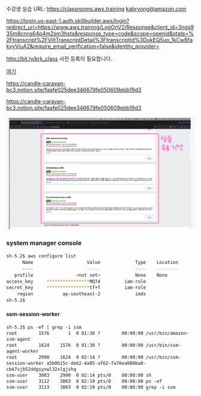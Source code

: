 수강생 실습 URL: https://classrooms.aws.training
kabryong@amazon.com

https://login.us-east-1.auth.skillbuilder.aws/login?redirect_uri=https://www.aws.training/LogOnV2/Response&client_id=3ngs935m8cnns64p4m2sm3hsta&response_type=code&scope=openid&state=%2Ftranscript%2FViltTranscriptDetail%3FtranscriptId%3DukEQ5uo_1kCwBfakvyViuA2&require_email_verification=false&identity_provider=

http://bit.ly/krk_class  사전 등록이 필요합니다. 

[여기](https://candle-caravan-bc3.notion.site/faafe025dee346679fe050609ebb19d3)

https://candle-caravan-bc3.notion.site/faafe025dee346679fe050609ebb19d3

https://candle-caravan-bc3.notion.site/faafe025dee346679fe050609ebb19d3

![alt text](image.png)

### system manager console 

```sh
sh-5.2$ aws configure list
      Name                    Value             Type    Location
      ----                    -----             ----    --------
   profile                <not set>             None    None
access_key     ****************MQ74         iam-role
secret_key     ****************tf+f         iam-role
    region           ap-southeast-2             imds
sh-5.2$
```

#### ssm-session-worker 
```
sh-5.2$ ps -ef | grep -i ssm
root        1576       1  0 01:30 ?        00:00:00 /usr/bin/amazon-ssm-agent
root        1624    1576  0 01:30 ?        00:00:00 /usr/bin/ssm-agent-worker
root        2990    1624  0 02:14 ?        00:00:00 /usr/bin/ssm-session-worker a5b0b15c-deb2-4a05-af62-fa76ea600ba0-cb47vjb52ddgsynwl32xlgjshq
ssm-user    3003    2990  0 02:14 pts/0    00:00:00 sh
ssm-user    3112    3003  0 02:19 pts/0    00:00:00 ps -ef
ssm-user    3113    3003  0 02:19 pts/0    00:00:00 grep -i ssm
```
